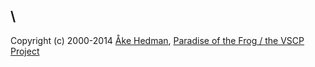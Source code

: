 



















\\ 
----
Copyright (c) 2000-2014 [Åke Hedman](mailto/akhe@grodansparadis.com), [Paradise of the Frog / the VSCP Project](https://www.grodansparadis.com)
